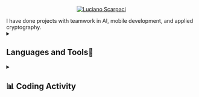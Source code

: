 <p align="center">
    <a href="https://github.com/lucianoscarpaci">
        <img src="https://user-images.githubusercontent.com/16402942/209362180-afdbd938-7082-4f03-a7d1-655ef9777fc1.png" alt="Luciano Scarpaci" /></a>
    </p>
I have done projects with teamwork in AI, mobile development, and applied cryptography.
<details>
    <summary><h2>Languages and Tools📠</h2></summary>
<p align="left">
    <a href="https://www.tutorialspoint.com/cplusplus/index.htm">
        <img alt="C/C++ references" title="C/C++ references" src="https://custom-icon-badges.demolab.com/badge/-C/C++-blue?style=for-the-badge&logoColor=white&logo=c"/></a>
    <a href="https://www.python.org/">
        <img alt="Python org" title="Python org" src="https://custom-icon-badges.demolab.com/badge/-Python-FEFE64?style=for-the-badge&logoColor=blue&logo=Python"/></a>
    <a href="https://git-scm.com/docs">
        <img alt="Git docs" title="Git docs" src="https://custom-icon-badges.demolab.com/badge/-Git-orange?style=for-the-badge&logoColor=black&logo=Git"/></a>
    <a href="https://www.gnu.org/software/bash/manual/bash.html">
        <img alt="Bash docs" title="Bash docs" src="https://custom-icon-badges.demolab.com/badge/-Bash-white?style=for-the-badge&logoColor=black&logo=gnubash"/></a>
    <a href="https://brew.sh/">
        <img alt="Search homebrew" title="Search homebrew" src="https://custom-icon-badges.demolab.com/badge/-Homebrew-FFDF7F?style=for-the-badge&logoColor=black&logo=Homebrew"></a>
    <a href="https://code.visualstudio.com/docs">
        <img alt="Visual Studio Code docs" title="Visual Studio Code docs" src="https://custom-icon-badges.demolab.com/badge/-Visual%20Studio%20Code-white?style=for-the-badge&logoColor=blue&logo=visualstudiocode"></a>
    <a href="https://developer.mozilla.org/en-US/docs/Web/JavaScript">
        <img alt="JavaScript references" title="JavaScript references"
        src="https://custom-icon-badges.demolab.com/badge/-JavaScript-FEFE64?style=for-the-badge&logoColor=black&logo=JavaScript"></a>
    <a href="https://dev.mysql.com/doc/">
        <img alt="MySQL Documentation" title="MySQL Documentation" 
        src="https://custom-icon-badges.demolab.com/badge/-MySQL-00FFFF?style=for-the-badge&logoColor=black&logo=MySQL"></a>
    <a href="https://developer.mozilla.org/en-US/docs/Web/HTML">
        <img alt="HTML: HyperText Markup Language" title="HTML: HyperText Markup Language" src="https://custom-icon-badges.demolab.com/badge/-HTML-orange?style=for-the-badge&logoColor=black&logo=HTML5"></a>
    <a href="https://developer.mozilla.org/en-US/docs/Web/CSS/Reference">
        <img alt="CSS reference - CSS: Cascading Style Sheets" title="CSS reference - CSS: Cascading Style Sheets" src="https://custom-icon-badges.demolab.com/badge/-CSS-blue?style=for-the-badge&logoColor=black&logo=CSS3"></a>
    <a href="https://getbootstrap.com/docs/5.2/getting-started/introduction/">
        <img alt="Get started with Bootstrap" title="Get started with Bootstrap docs"
        src="https://custom-icon-badges.demolab.com/badge/-Bootstrap-8A00FF?style=for-the-badge&logoColor=white&logo=Bootstrap"></a>
    <a href="https://www.swift.org/documentation/">
        <img alt="Swift.org - Documentation" title="Swift.org - Documentation"
        src="https://custom-icon-badges.demolab.com/badge/-Swift-orange?style=for-the-badge&logoColor=white&logo=Swift"></a>
    <a href="https://developer.apple.com/documentation/">
        <img alt="Featured - Apple Developer Documentation" title="Featured - Apple Developer Documentation" src="https://custom-icon-badges.demolab.com/badge/-iOS-C0C0C0?style=for-the-badge&logoColor=black&logo=iOS"></a>
    <a href="https://developer.apple.com/documentation/xcode">
        <img alt="Xcode - Apple Developer Documentaton" title="Xcode Apple Developer Documentation" src="https://custom-icon-badges.demolab.com/badge/-Xcode-blue?style=for-the-badge&logoColor=white&logo=xcode"></a>
</details>

<details>
    <summary><h2> 📊 Coding Activity </h2></summary>
    <h3> Github streaks status </h3>
    <p>
        <a href="https://github.com/DenverCoder1/github-readme-streak-stats">
        <img alt="Github streaks status" title="Github streaks status" title="Github streak status"
        src="https://streak-stats.demolab.com/?user=lucianoscarpaci&theme=tokyonight&hide_border=true&date_format=j%2Fn%5B%2FY%5D&mode=weekly"></a>
    </p>

</details>
    
    




